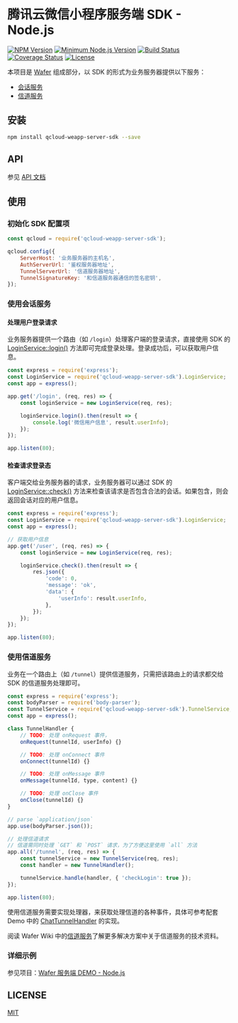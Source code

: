 # 腾讯云微信小程序服务端 SDK - Node.js

[![NPM Version][npm-image]][npm-url]
[![Minimum Node.js Version][nodejs-image]][nodejs-url]
[![Build Status][travis-image]][travis-url]
[![Coverage Status][coveralls-image]][coveralls-url]
[![License][license-image]][license-url]

本项目是 [Wafer](https://github.com/tencentyun/wafer) 组成部分，以 SDK 的形式为业务服务器提供以下服务：

+ [会话服务](https://github.com/tencentyun/wafer/wiki/会话服务)
+ [信道服务](https://github.com/tencentyun/wafer/wiki/信道服务)

## 安装

```sh
npm install qcloud-weapp-server-sdk --save
```

## API

参见 [API 文档](./API.md)

## 使用

### 初始化 SDK 配置项

```js
const qcloud = require('qcloud-weapp-server-sdk');

qcloud.config({
    ServerHost: '业务服务器的主机名',
    AuthServerUrl: '鉴权服务器地址',
    TunnelServerUrl: '信道服务器地址',
    TunnelSignatureKey: '和信道服务器通信的签名密钥',
});
```

### 使用会话服务

#### 处理用户登录请求

业务服务器提供一个路由（如 `/login`）处理客户端的登录请求，直接使用 SDK 的 [LoginService::login()](https://github.com/tencentyun/wafer-node-server-sdk/blob/master/API.md#loginservicelogincallback) 方法即可完成登录处理。登录成功后，可以获取用户信息。


```js
const express = require('express');
const LoginService = require('qcloud-weapp-server-sdk').LoginService;
const app = express();

app.get('/login', (req, res) => {
    const loginService = new LoginService(req, res);

    loginService.login().then(result => {
        console.log('微信用户信息', result.userInfo);
    });
});

app.listen(80);
```

#### 检查请求登录态

客户端交给业务服务器的请求，业务服务器可以通过 SDK 的 [LoginService::check()](https://github.com/tencentyun/wafer-node-server-sdk/blob/master/API.md#loginservicecheckcallback) 方法来检查该请求是否包含合法的会话。如果包含，则会返回会话对应的用户信息。

```js
const express = require('express');
const LoginService = require('qcloud-weapp-server-sdk').LoginService;
const app = express();

// 获取用户信息
app.get('/user', (req, res) => {
    const loginService = new LoginService(req, res);

    loginService.check().then(result => {
        res.json({
            'code': 0,
            'message': 'ok',
            'data': {
                'userInfo': result.userInfo,
            },
        });
    });
});

app.listen(80);
```

### 使用信道服务

业务在一个路由上（如 `/tunnel`）提供信道服务，只需把该路由上的请求都交给 SDK 的信道服务处理即可。

```js
const express = require('express');
const bodyParser = require('body-parser');
const TunnelService = require('qcloud-weapp-server-sdk').TunnelService;
const app = express();

class TunnelHandler {
    // TODO: 处理 onRequest 事件，
    onRequest(tunnelId, userInfo) {}

    // TODO: 处理 onConnect 事件
    onConnect(tunnelId) {}

    // TODO: 处理 onMessage 事件
    onMessage(tunnelId, type, content) {}

    // TODO: 处理 onClose 事件
    onClose(tunnelId) {}
}

// parse `application/json`
app.use(bodyParser.json());

// 处理信道请求
// 信道需同时处理 `GET` 和 `POST` 请求，为了方便这里使用 `all` 方法
app.all('/tunnel', (req, res) => {
    const tunnelService = new TunnelService(req, res);
    const handler = new TunnelHandler();

    tunnelService.handle(handler, { 'checkLogin': true });
});

app.listen(80);
```

使用信道服务需要实现处理器，来获取处理信道的各种事件，具体可参考配套 Demo 中的 [ChatTunnelHandler](https://github.com/tencentyun/wafer-node-server-demo/blob/master/business/chat-tunnel-handler.js) 的实现。

阅读 Wafer Wiki 中的[信道服务](https://github.com/tencentyun/wafer/wiki/%E4%BF%A1%E9%81%93%E6%9C%8D%E5%8A%A1)了解更多解决方案中关于信道服务的技术资料。

### 详细示例

参见项目：[Wafer 服务端 DEMO - Node.js](https://github.com/tencentyun/weapp-node-server-demo)

## LICENSE

[MIT](LICENSE)

[npm-image]: https://img.shields.io/npm/v/qcloud-weapp-server-sdk.svg
[npm-url]: https://npmjs.org/package/qcloud-weapp-server-sdk
[nodejs-image]: https://img.shields.io/badge/Node.js-%3E%3D%204.0-669B64.svg
[nodejs-url]: https://nodejs.org/
[travis-image]: https://travis-ci.org/tencentyun/weapp-node-server-sdk.svg?branch=master
[travis-url]: https://travis-ci.org/tencentyun/weapp-node-server-sdk
[coveralls-image]: https://coveralls.io/repos/github/tencentyun/weapp-node-server-sdk/badge.svg?branch=master
[coveralls-url]: https://coveralls.io/github/tencentyun/weapp-node-server-sdk?branch=master
[license-image]: http://img.shields.io/npm/l/qcloud-weapp-server-sdk.svg
[license-url]: LICENSE

